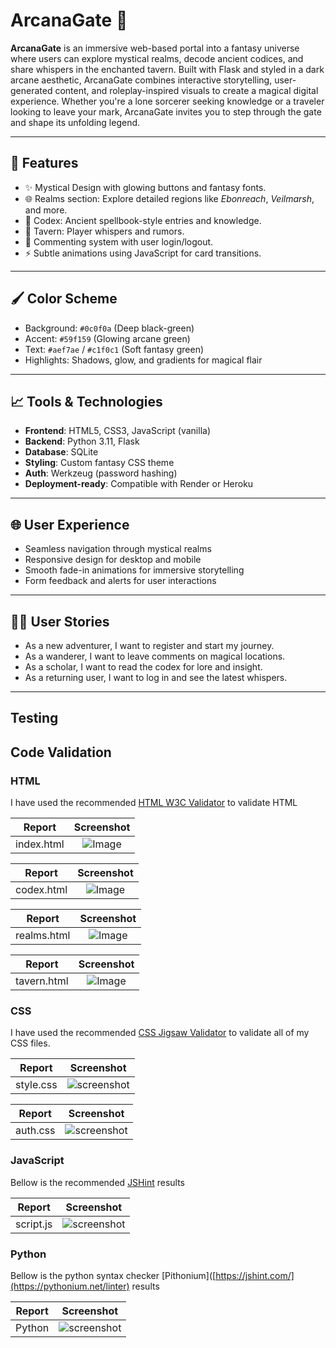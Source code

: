 # ArcanaGate 🌟

**ArcanaGate** is an immersive web-based portal into a fantasy universe where users can explore mystical realms, 
decode ancient codices, and share whispers in the enchanted tavern. Built with Flask and styled in a dark arcane aesthetic,
ArcanaGate combines interactive storytelling, user-generated content, and roleplay-inspired visuals to create a magical digital experience. 
Whether you're a lone sorcerer seeking knowledge or a traveler looking to leave your mark, 
ArcanaGate invites you to step through the gate and shape its unfolding legend.

---

## 📄 Features

- ✨ Mystical Design with glowing buttons and fantasy fonts.
- 🌐 Realms section: Explore detailed regions like *Ebonreach*, *Veilmarsh*, and more.
- 📖 Codex: Ancient spellbook-style entries and knowledge.
- 🍻 Tavern: Player whispers and rumors.
- 💬 Commenting system with user login/logout.
- ⚡ Subtle animations using JavaScript for card transitions.

---

## 🖌️ Color Scheme
- Background: `#0c0f0a` (Deep black-green)
- Accent: `#59f159` (Glowing arcane green)
- Text: `#aef7ae` / `#c1f0c1` (Soft fantasy green)
- Highlights: Shadows, glow, and gradients for magical flair

---

## 📈 Tools & Technologies
- **Frontend**: HTML5, CSS3, JavaScript (vanilla)
- **Backend**: Python 3.11, Flask
- **Database**: SQLite
- **Styling**: Custom fantasy CSS theme
- **Auth**: Werkzeug (password hashing)
- **Deployment-ready**: Compatible with Render or Heroku

---

## 🌐 User Experience
- Seamless navigation through mystical realms
- Responsive design for desktop and mobile
- Smooth fade-in animations for immersive storytelling
- Form feedback and alerts for user interactions

---

## 🕵️‍♂️ User Stories
- As a new adventurer, I want to register and start my journey.
- As a wanderer, I want to leave comments on magical locations.
- As a scholar, I want to read the codex for lore and insight.
- As a returning user, I want to log in and see the latest whispers.

---

## Testing

## Code Validation

### HTML

I have used the recommended [HTML W3C Validator](https://validator.w3.org/) to validate HTML

| Report | Screenshot |
| :---: | :---: |
| index.html | ![Image](https://github.com/user-attachments/assets/c35daf6f-ccac-45a2-9766-cad6e3a6cfe2) |

| Report | Screenshot |
| :---: | :---: |
| codex.html | ![Image](https://github.com/user-attachments/assets/2c77aeee-e51b-4001-a12a-dcefcf0eaa6f) |

| Report | Screenshot |
| :---: | :---: |
| realms.html | ![Image](https://github.com/user-attachments/assets/a3dbdb60-aeaa-45f3-bb3b-34b5c8cbb571) |

| Report | Screenshot |
| :---: | :---: |
| tavern.html | ![Image](https://github.com/user-attachments/assets/9fbe0656-d4f8-484c-b9e4-9e5fac11ac05) |

### CSS

I have used the recommended [CSS Jigsaw Validator](https://jigsaw.w3.org/css-validator/) to validate all of my CSS files.

| Report | Screenshot |
| :---: | :---: |
| style.css | ![screenshot]() |

| Report | Screenshot |
| :---: | :---: |
| auth.css | ![screenshot]() |

### JavaScript

Bellow is the recommended [JSHint](https://jshint.com/) results

| Report | Screenshot |
| :---: | :---: |
| script.js | ![screenshot]() |

### Python

Bellow is the python syntax checker [Pithonium]([https://jshint.com/](https://pythonium.net/linter) results

| Report | Screenshot |
| :---: | :---: |
| Python | ![screenshot]() |

